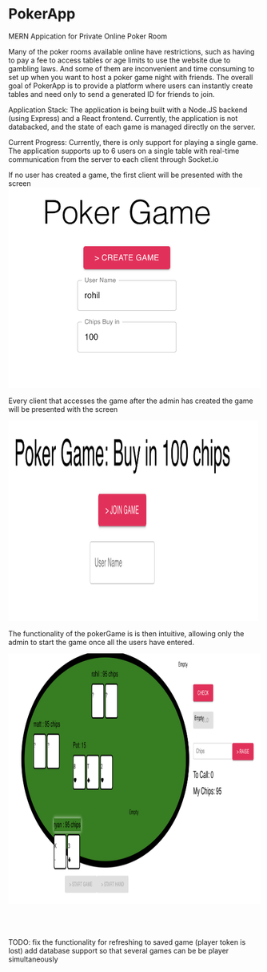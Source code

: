 # PokerApp
MERN Appication for Private Online Poker Room

Many of the poker rooms available online have restrictions, such as having to pay a fee to access tables or age limits to use the website due to gambling laws. 
And some of them are  inconvenient and time consuming to set up when you want to host a poker game night with friends.
The overall goal of PokerApp is to provide a platform where users can instantly create tables and need only to send a generated ID for friends to join.

Application Stack:
The application is being built with a Node.JS backend (using Express) and a React frontend.
Currently, the application is not databacked, and the state of each game is managed directly on the server.


Current Progress: 
Currently, there is only support for playing a single game. 
The application supports up to 6 users on a single table with real-time communication from the server to each client through Socket.io

If no user has created a game, the first client will be presented with the screen <br />
<img src="https://github.com/rhjaveri/PokerApp/blob/master/Screen%20Shot%202020-04-27%20at%203.44.21%20AM.png" width="600" height="400"> <br />

Every client that accesses the game after the admin has created the game will be presented with the screen <br />

<img src="https://github.com/rhjaveri/PokerApp/blob/master/Screen%20Shot%202020-04-27%20at%203.44.41%20AM.png" width="500" height="400"> <br />

The functionality of the pokerGame is is then intuitive, allowing only the admin to start the game once all the users have entered.


<img src="https://github.com/rhjaveri/PokerApp/blob/master/Screen%20Shot%202020-04-27%20at%203.43.05%20AM.png" width="900" height="500"> <br />

<br />
<br />
<br />
TODO: 
fix the functionality for refreshing to saved game (player token is lost)
add database support so that several games can be be player simultaneously
